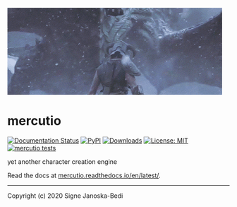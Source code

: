 ![cropped dragon gif](docs/cropped.gif)

# mercutio

[![Documentation Status](https://readthedocs.org/projects/mercutio/badge/?version=latest)](https://mercutio.readthedocs.io/en/latest/?badge=latest)
[![PyPI](https://img.shields.io/pypi/v/mercutio?color=brightgreen)](https://pypi.org/project/mercutio/)
[![Downloads](https://static.pepy.tech/personalized-badge/mercutio?period=total&units=abbreviation&left_color=grey&right_color=brightgreen&left_text=Downloads)](https://pepy.tech/project/mercutio)
[![License: MIT](https://img.shields.io/badge/License-MIT-brightgreen.svg)](LICENSE)
[![mercutio tests](https://github.com/signebedi/mercutio/workflows/tests/badge.svg)](https://github.com/signebedi/mercutio/actions)

yet another character creation engine

Read the docs at [mercutio.readthedocs.io/en/latest/](https://mercutio.readthedocs.io/en/latest/).

---
Copyright (c) 2020 Signe Janoska-Bedi
